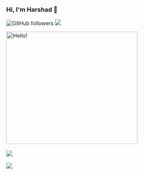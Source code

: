<!--
**harshadmanglani/harshadmanglani** is a ✨ _special_ ✨ repository because its `README.md` (this file) appears on your GitHub profile.
-->
### Hi, I'm Harshad 👋   
![GitHub followers](https://img.shields.io/github/followers/harshadmanglani?label=Follow&style=social)
![](https://komarev.com/ghpvc/?username=your-github-harshadmanglani&color=blueviolet)


<img align="center" src="https://i.pinimg.com/originals/89/30/0c/89300c6d6f9fd2b5cc448eef9a5b81a8.gif"  width="350" height="300" alt="Hello!">
<br>
<br>
<a href="https://github.com/harshadmanglani">
  <img align="center" src="https://github-readme-stats.vercel.app/api/top-langs/?username=harshadmanglani&theme=dracula&langs_count=8&layout=compact" />
</a>
<br>
<br>
<a href="https://github.com/harshadmanglani">
  <img align="center" src="https://github-readme-stats.vercel.app/api?username=harshadmanglani&show_icons=true&theme=dracula&count_private=true" />
</a>



